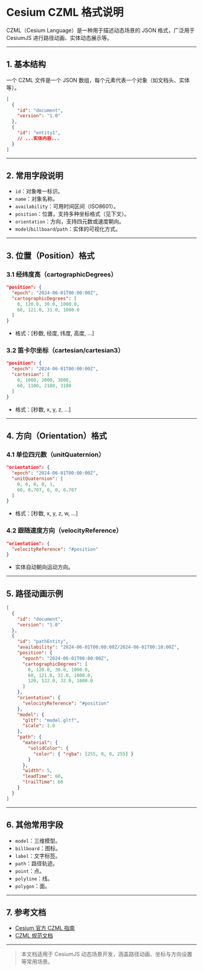 # Cesium CZML 格式说明

CZML（Cesium Language）是一种用于描述动态场景的 JSON 格式，广泛用于 CesiumJS 进行路径动画、实体动态展示等。

---

## 1. 基本结构

一个 CZML 文件是一个 JSON 数组，每个元素代表一个对象（如文档头、实体等）。

```json
[
  {
    "id": "document",
    "version": "1.0"
  },
  {
    "id": "entity1",
    // ...实体内容...
  }
]
```

---

## 2. 常用字段说明

- `id`：对象唯一标识。
- `name`：对象名称。
- `availability`：可用时间区间（ISO8601）。
- `position`：位置，支持多种坐标格式（见下文）。
- `orientation`：方向，支持四元数或速度朝向。
- `model`/`billboard`/`path`：实体的可视化方式。

---

## 3. 位置（Position）格式

### 3.1 经纬度高（cartographicDegrees）

```json
"position": {
  "epoch": "2024-06-01T00:00:00Z",
  "cartographicDegrees": [
    0, 120.0, 30.0, 1000.0,
    60, 121.0, 31.0, 1000.0
  ]
}
```
- 格式：[秒数, 经度, 纬度, 高度, ...]

### 3.2 笛卡尔坐标（cartesian/cartesian3）

```json
"position": {
  "epoch": "2024-06-01T00:00:00Z",
  "cartesian": [
    0, 1000, 2000, 3000,
    60, 1100, 2100, 3100
  ]
}
```
- 格式：[秒数, x, y, z, ...]

---

## 4. 方向（Orientation）格式

### 4.1 单位四元数（unitQuaternion）

```json
"orientation": {
  "epoch": "2024-06-01T00:00:00Z",
  "unitQuaternion": [
    0, 0, 0, 0, 1,
    60, 0.707, 0, 0, 0.707
  ]
}
```
- 格式：[秒数, x, y, z, w, ...]

### 4.2 跟随速度方向（velocityReference）

```json
"orientation": {
  "velocityReference": "#position"
}
```
- 实体自动朝向运动方向。

---

## 5. 路径动画示例

```json
[
  {
    "id": "document",
    "version": "1.0"
  },
  {
    "id": "pathEntity",
    "availability": "2024-06-01T00:00:00Z/2024-06-01T00:10:00Z",
    "position": {
      "epoch": "2024-06-01T00:00:00Z",
      "cartographicDegrees": [
        0, 120.0, 30.0, 1000.0,
        60, 121.0, 31.0, 1000.0,
        120, 122.0, 32.0, 1000.0
      ]
    },
    "orientation": {
      "velocityReference": "#position"
    },
    "model": {
      "gltf": "model.gltf",
      "scale": 1.0
    },
    "path": {
      "material": {
        "solidColor": {
          "color": { "rgba": [255, 0, 0, 255] }
        }
      },
      "width": 5,
      "leadTime": 60,
      "trailTime": 60
    }
  }
]
```

---

## 6. 其他常用字段

- `model`：三维模型。
- `billboard`：图标。
- `label`：文字标签。
- `path`：路径轨迹。
- `point`：点。
- `polyline`：线。
- `polygon`：面。

---

## 7. 参考文档
- [Cesium 官方 CZML 指南](https://cesium.com/learn/czml/)
- [CZML 规范文档](https://github.com/CesiumGS/czml-writer/wiki/CZML-Guide)

---

> 本文档适用于 CesiumJS 动态场景开发，涵盖路径动画、坐标与方向设置等常用场景。 